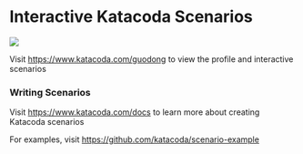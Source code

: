 # Interactive Katacoda Scenarios

[![](http://shields.katacoda.com/katacoda/guodong/count.svg)](https://www.katacoda.com/guodong "Get your profile on Katacoda.com")

Visit https://www.katacoda.com/guodong to view the profile and interactive scenarios

### Writing Scenarios
Visit https://www.katacoda.com/docs to learn more about creating Katacoda scenarios

For examples, visit https://github.com/katacoda/scenario-example
